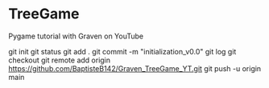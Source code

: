 # TreeGame
Pygame tutorial with Graven on YouTube

git init
git status
git add .
git commit -m "initialization_v0.0"
git log
git checkout
git remote add origin https://github.com/BaptisteB142/Graven_TreeGame_YT.git
git push -u origin main
